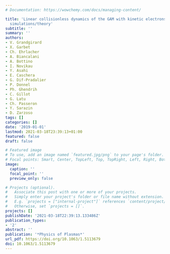 ```yaml
---
# Documentation: https://wowchemy.com/docs/managing-content/

title: 'Linear collisionless dynamics of the GAM with kinetic electrons: Comparison
  simulations/theory'
subtitle: ''
summary: ''
authors:
- V. Grandgirard
- X. Garbet
- Ch. Ehrlacher
- A. Biancalani
- A. Bottino
- I. Novikau
- Y. Asahi
- E. Caschera
- G. Dif-Pradalier
- P. Donnel
- Ph. Ghendrih
- C. Gillot
- G. Latu
- Ch. Passeron
- Y. Sarazin
- D. Zarzoso
tags: []
categories: []
date: '2019-01-01'
lastmod: 2021-03-18T23:39:13+01:00
featured: false
draft: false

# Featured image
# To use, add an image named `featured.jpg/png` to your page's folder.
# Focal points: Smart, Center, TopLeft, Top, TopRight, Left, Right, BottomLeft, Bottom, BottomRight.
image:
  caption: ''
  focal_point: ''
  preview_only: false

# Projects (optional).
#   Associate this post with one or more of your projects.
#   Simply enter your project's folder or file name without extension.
#   E.g. `projects = ["internal-project"]` references `content/project/deep-learning/index.md`.
#   Otherwise, set `projects = []`.
projects: []
publishDate: '2021-03-18T22:39:13.133486Z'
publication_types:
- '2'
abstract: ''
publication: '*Physics of Plasmas*'
url_pdf: https://doi.org/10.1063/1.5113679
doi: 10.1063/1.5113679
---
```


